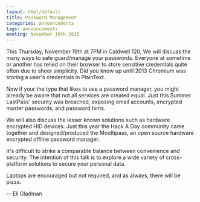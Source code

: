```yaml
---
layout: html/default
title: Password Management
categories: announcements
tags: announcements
meeting: November 19th 2015
---
```

This Thursday, November 19th at 7PM in Caldwell 120, We will discuss the many ways to safe guard/manage your passwords.
Everyone at sometime or another has relied on their browser to store sensitive credentials quite often due to sheer simplicity. Did you know up until 2013 Chromium was storing a user's credentials in PlainText.

Now if your the type that likes to use a password manager, you might already be aware that not all services are created equal. Just this Summer LastPass' security was breached, exposing email accounts, encrypted master passwords, and password hints.

We will also discuss the lesser known solutions such as hardware encrypted HID devices. Just this year the Hack A Day community came together and designed/produced the Mooltipass, an open source hardware encrypted offline password manager.

It's difficult to strike a comparable balance between convenience and security. The intention of this talk is to explore a wide variety of cross-platform solutions to secure your personal data.

Laptops are encouraged but not required, and as always, there will be pizza.

-- Eli Gladman

